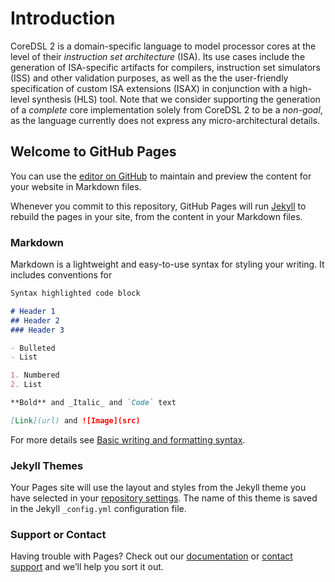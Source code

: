 # Introduction

CoreDSL 2 is a domain-specific language to model processor cores at the level of their *instruction set architecture* (ISA).
Its use cases include the generation of ISA-specific artifacts for compilers, instruction set simulators (ISS) and other validation purposes, as well as the the user-friendly specification of custom ISA extensions (ISAX) in conjunction with a high-level synthesis (HLS) tool.
Note that we consider supporting the generation of a *complete* core implementation solely from CoreDSL 2 to be a *non-goal*, as the language currently does not express any micro-architectural details.

## Welcome to GitHub Pages

You can use the [editor on GitHub](https://github.com/Minres/CoreDSL/edit/gh-pages/index.md) to maintain and preview the content for your website in Markdown files.

Whenever you commit to this repository, GitHub Pages will run [Jekyll](https://jekyllrb.com/) to rebuild the pages in your site, from the content in your Markdown files.

### Markdown

Markdown is a lightweight and easy-to-use syntax for styling your writing. It includes conventions for

```markdown
Syntax highlighted code block

# Header 1
## Header 2
### Header 3

- Bulleted
- List

1. Numbered
2. List

**Bold** and _Italic_ and `Code` text

[Link](url) and ![Image](src)
```

For more details see [Basic writing and formatting syntax](https://docs.github.com/en/github/writing-on-github/getting-started-with-writing-and-formatting-on-github/basic-writing-and-formatting-syntax).

### Jekyll Themes

Your Pages site will use the layout and styles from the Jekyll theme you have selected in your [repository settings](https://github.com/Minres/CoreDSL/settings/pages). The name of this theme is saved in the Jekyll `_config.yml` configuration file.

### Support or Contact

Having trouble with Pages? Check out our [documentation](https://docs.github.com/categories/github-pages-basics/) or [contact support](https://support.github.com/contact) and we’ll help you sort it out.
